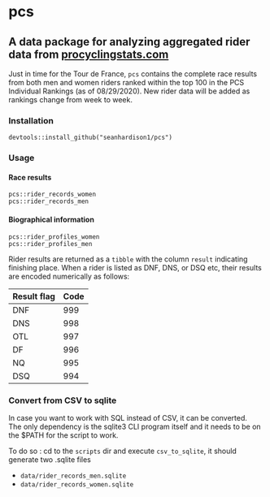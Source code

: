 # pcs
## A data package for analyzing aggregated rider data from [procyclingstats.com](https://procyclingstats.com)

Just in time for the Tour de France, `pcs` contains the complete race results from both men and women riders ranked within the top 100 in the PCS Individual Rankings (as of 08/29/2020). New rider data will be 
added as rankings change from week to week.

### Installation
```
devtools::install_github("seanhardison1/pcs")
```

### Usage

#### Race results
```
pcs::rider_records_women
pcs::rider_records_men
```

#### Biographical information
```
pcs::rider_profiles_women
pcs::rider_profiles_men
```
Rider results are returned as a `tibble` with the column `result` indicating finishing place. When a rider is listed as DNF, DNS, or DSQ etc, their 
results are encoded numerically as follows:

| Result flag | Code |
|-------------|------|
| DNF         | 999  |
| DNS         | 998  |
| OTL         | 997  |
| DF          | 996  |
| NQ          | 995  |
| DSQ         | 994  |
  
### Convert from CSV to sqlite 
In case you want to work with SQL instead of CSV, it can be converted.  
The only dependency is the sqlite3 CLI program itself and it needs to be on the $PATH for the script to work.

To do so : cd to the `scripts` dir and execute `csv_to_sqlite`, it should generate two .sqlite files  
* `data/rider_records_men.sqlite`
* `data/rider_records_women.sqlite`
